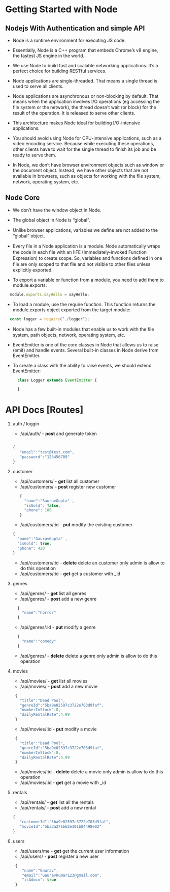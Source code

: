 # Getting Started with Node

## Nodejs With Authentication and simple API

- Node is a runtime environment for executing JS code.

- Essentially, Node is a C++ program that embeds Chrome’s v8 engine, the fastest JS engine in the world.

- We use Node to build fast and scalable networking applications. It’s a perfect choice for building RESTful services.

- Node applications are single-threaded. That means a single thread is used to serve all clients.

- Node applications are asynchronous or non-blocking by default. That means when the application involves I/O operations (eg      accessing the ﬁle system or the network), the thread doesn’t wait (or block) for the result of the operation. It is released to serve other clients.

- This architecture makes Node ideal for building I/O-intensive applications.

- You should avoid using Node for CPU-intensive applications, such as a video encoding service. Because while executing these operations, other clients have to wait for the single thread to ﬁnish its job and be ready to serve them. 

- In Node, we don’t have browser environment objects such as window or the document object. Instead, we have other objects that are not available in browsers, such as objects for working with the ﬁle system, network, operating system, etc.

## Node Core

- We don’t have the window object in Node. 

- The global object in Node is “global”. 

- Unlike browser applications, variables we deﬁne are not added to the “global” object. 

- Every ﬁle in a Node application is a module. Node automatically wraps the code in each ﬁle with an IIFE (Immediately-invoked Function Expression) to create scope. So, variables and functions deﬁned in one ﬁle are only scoped to that ﬁle and not visible to other ﬁles unless explicitly exported. 

- To export a variable or function from a module, you need to add them to module.exports:

```javaScript 
  module.exports.sayHello = sayHello;
```

- To load a module, use the require function. This function returns the module.exports object exported from the target module:

```javaScript 
  const logger = require(‘./logger’); 
``` 

- Node has a few built-in modules that enable us to work with the ﬁle system, path objects, network, operating system, etc. 

- EventEmitter is one of the core classes in Node that allows us to raise (emit) and handle events. Several built-in classes in Node       derive from EventEmitter. 

- To create a class with the ability to raise events, we should extend EventEmitter: 
  ```javaScript
    class Logger extends EventEmitter { 
  
    } 
  ```
   
# API Docs [Routes]

1. auth / loggin
   - /api/auth/           - **post**    and generate token
   
   ```javaScript
   
   {
      "email":"test@test.com",
      "password":"123456789"
   }
   
   ```
   
2. customer
   - /api/customers/      - **get**     list all customer
   - /api/customers/      - **post**    register new customer
   
   ```javaScript
      {
        "name":"SauravGupta" ,
        "isGold": false,
        "phone": 100
      }
   ```
   - /api/customers/:id   - **put**     modify the existing customer
   
    ```javaScript
    {
      "name":"GauravGupta" ,
      "isGold": true,
      "phone": 420
    }
    ```   
   - /api/customers/:id   - **delete**  delete an customer only admin is allow to do this operation
   - /api/customers/:id   - **get**     get a customer with _id

3. genres
   - /api/genres/            - **get**     list all genres
   - /api/genres/            - **post**    add a new genre
   
   ```javaScript
     {
       "name":"horror" 
     }
   ```
   - /api/genres/:id         - **put**     modify a genre
   
   ```javaScript
     {
       "name":"comedy" 
     }
   ``` 
   - /api/genres/            - **delete**  delete a genre only admin is allow to do this operation

4. movies
   - /api/movies/            - **get**     list all movies
   - /api/movies/            - **post**    add a new movie
   
   ```javaScript
    {
      "title":"Dead Pool",
      "genreId":"5ba9e02597c3722e703d9faf",
      "numberInStock":8,
      "dailyRentalRate":4.99   
    }
   ```
   - /api/movies/:id         - **put**     modify a movie
   
   ```javaScript
    {
      "title":"Dead Pool",
      "genreId":"5ba9e02597c3722e703d9faf",
      "numberInStock":8,
      "dailyRentalRate":4.99   
    }
   ```   
   - /api/movies/:id         - **delete**  delete a movie only admin is allow to do this operation
   - /api/movies/:id         - **get**     get a movie with _id

5. rentals
   - /api/rentals/        - **get**     list all the rentals
   - /api/rentals/        - **post**    add a new rental
   
   ```javaScript
   {
      "customerId":"5ba9e02597c3722e703d9faf",
      "movieId":"5ba3a276b62e101b04498e02"
   }
   ```

6. users
   - /api/users/me        - **get**     get the current user information
   - /api/users/          - **post**    register a new user
   
   ```javaScript
    {
       "name":"Gaurav",
       "email":"GauravKumar123@gmail.com",
       "isAdmin": true
    }
   ```
